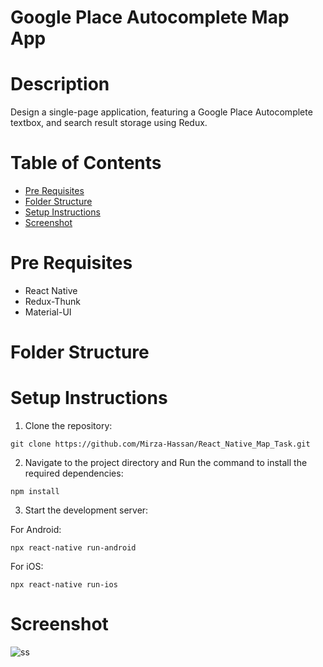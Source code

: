 # Google Place Autocomplete Map App

# Description
Design a single-page application, featuring a Google Place Autocomplete textbox, and search result storage using Redux.

# Table of Contents

- [Pre Requisites](#pre-requisites)
- [Folder Structure](#folder-structure)
- [Setup Instructions](#setup-instructions)
- [Screenshot](#screenshot)

# Pre Requisites

- React Native
- Redux-Thunk
- Material-UI

# Folder Structure

# Setup Instructions

1. Clone the repository:
```
git clone https://github.com/Mirza-Hassan/React_Native_Map_Task.git
```
2. Navigate to the project directory and Run the command to install the required dependencies:
```
npm install
```
3. Start the development server:

For Android:
```
npx react-native run-android
```
For iOS:
```
npx react-native run-ios
```

# Screenshot
![ss](https://github.com/Mirza-Hassan/React_Native_Map_Task/assets/17096257/0819f7b6-b0ef-47a8-bac2-aaba9701f68d)
